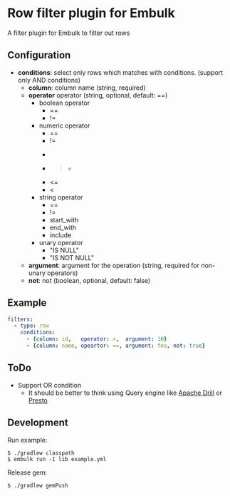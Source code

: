 # Row filter plugin for Embulk

A filter plugin for Embulk to filter out rows

## Configuration

* **conditions**: select only rows which matches with conditions. (support only AND conditions)
  * **column**: column name (string, required)
  * **operator** operator (string, optional, default: ==)
    * boolean operator
      * ==
      * !=
    * numeric operator
      * ==
      * !=
      * >
      * >=
      * <=
      * <
    * string operator
      * ==
      * !=
      * start_with
      * end_with
      * include
    * unary operator
      * "IS NULL"
      * "IS NOT NULL"
  * **argument**: argument for the operation (string, required for non-unary operators)
  * **not**: not (boolean, optional, default: false)

## Example

```yaml
filters:
  - type: row
    conditions:
      - {column: id,   operator: >,  argument: 10}
      - {column: name, opeartor: ==, argument: foo, not: true}
```

## ToDo

* Support OR condition
  * It should be better to think using Query engine like [Apache Drill](https://drill.apache.org/) or [Presto](https://prestodb.io/)

## Development

Run example:

```
$ ./gradlew classpath
$ embulk run -I lib example.yml
```

Release gem:

```
$ ./gradlew gemPush
```
